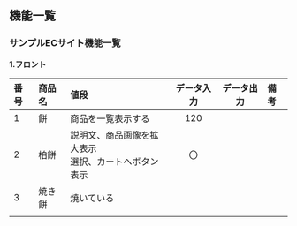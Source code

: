 ## 機能一覧
### サンプルECサイト機能一覧
**1.フロント**

|番号|商品名|値段|データ入力|データ出力|備考|
|:---|:---|:---|:---:|:---:|:---|
|1|餅|商品を一覧表示する|120|||
|2|柏餅|説明文、商品画像を拡大表示<br>選択、カートへボタン表示|〇|||
|3|焼き餅|焼いている||||
|||||||
